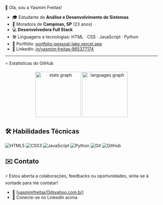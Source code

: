 💜 Olá, sou a Yasmim Freitas! 

- 🎓 Estudante de **Análise e Desenvolvimento de Sistemas**  
- 🌆 Moradora de **Campinas, SP** (23 anos)  
- 💻 **Desenvolvedora Full Stack**
- 🛠️ Linguagens e tecnologias: HTML · CSS · JavaScript · Python 
- 🔗 Portfólio: [portfolio-pessoal-lake.vercel.app](https://portfolio-pessoal-lake.vercel.app/)  
- 🔗 LinkedIn: [in/yasmim‑freitas‑965377174](https://www.linkedin.com/in/yasmim-freitas-965377174)

---

⭐ Estatísticas do GitHub

<div align="center">
  <img src="https://github-readme-stats.vercel.app/api?username=maurodesouza&hide_title=false&hide_rank=false&show_icons=true&include_all_commits=true&count_private=true&disable_animations=false&theme=dracula&locale=en&hide_border=false" height="150" alt="stats graph"  />
  <img src="https://github-readme-stats.vercel.app/api/top-langs?username=maurodesouza&locale=en&hide_title=false&layout=compact&card_width=320&langs_count=5&theme=dracula&hide_border=false" height="150" alt="languages graph"  />
</div>

## 🛠️ Habilidades Técnicas

<p align="left">
  <img src="https://img.shields.io/badge/HTML5-E34F26?style=for-the-badge&logo=html5&logoColor=white" alt="HTML5"/>
  <img src="https://img.shields.io/badge/CSS3-1572B6?style=for-the-badge&logo=css3&logoColor=white" alt="CSS3"/>
  <img src="https://img.shields.io/badge/JavaScript-F7DF1E?style=for-the-badge&logo=javascript&logoColor=black" alt="JavaScript"/>
  <img src="https://img.shields.io/badge/Python-3776AB?style=for-the-badge&logo=python&logoColor=white" alt="Python"/>
  <img src="https://img.shields.io/badge/Git-F05032?style=for-the-badge&logo=git&logoColor=white" alt="Git"/>
  <img src="https://img.shields.io/badge/GitHub-181717?style=for-the-badge&logo=github&logoColor=white" alt="GitHub"/>
</p>

## ✉️ Contato

⚡ Estou aberta a colaborações, feedbacks ou oportunidades, sinta-se à vontade para me contatar!

- 📧 [yasmimfreitas13@yahoo.com.br] 
- 💬 Conecte-se no LinkedIn acima
